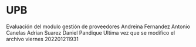 # UPB
Evaluación del modulo gestión de proveedores
Andreina Fernandez
Antonio Canelas
Adrian Suarez
Daniel Pandique
Ultima vez que se modifico el archivo viernes 202201211931
